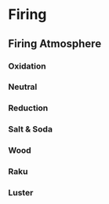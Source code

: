 # Firing


## Firing Atmosphere

### Oxidation

### Neutral

### Reduction

### Salt & Soda

### Wood

### Raku

### Luster